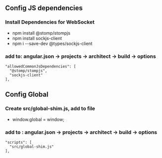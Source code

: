 ## Config JS dependencies
### Install Dependencies for WebSocket
- npm install @stomp/stompjs 
- npm install sockjs-client
- npm i --save-dev @types/sockjs-client
### add to: angular.json -> projects -> architect -> build -> options
    "allowedCommonJsDependencies": [
      "@stomp/stompjs",
      "sockjs-client"
    ],
## Config Global
### Create src/global-shim.js, add to file
- window.global = window;

### add to : angular.json -> projects -> architect -> build -> options
    "scripts": [
      "src/global-shim.js"
    ],

